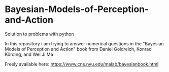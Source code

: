 # Bayesian-Models-of-Perception-and-Action
Solution to problems with python

In this repository i am trying to answer numerical questions in the "Bayesian Models of Perception and Action" book from Daniel Goldreich, Konrad Körding, and Wei Ji Ma

Freely available here: https://www.cns.nyu.edu/malab/bayesianbook.html

